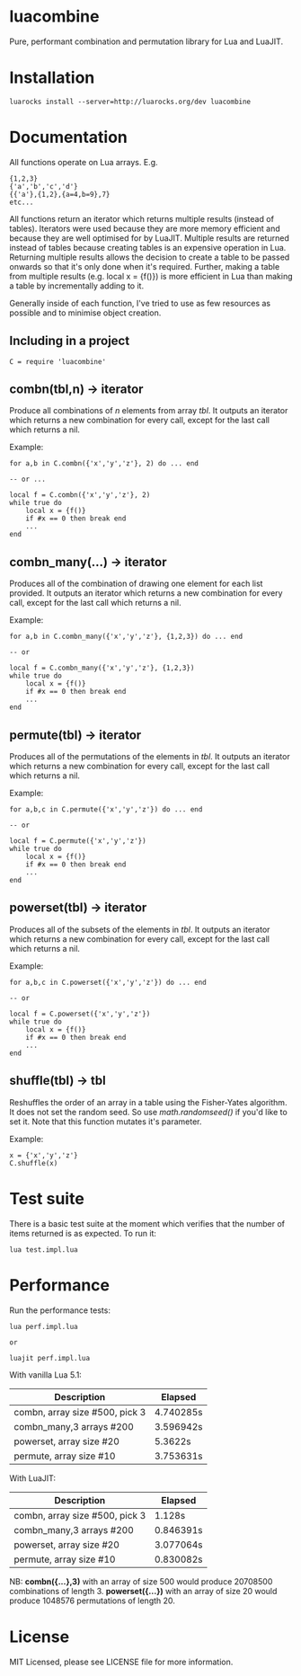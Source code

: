 # luacombine

Pure, performant combination and permutation library for Lua and LuaJIT.

# Installation

    luarocks install --server=http://luarocks.org/dev luacombine

# Documentation

All functions operate on Lua arrays. E.g.

    {1,2,3}
    {'a','b','c','d'}
    {{'a'},{1,2},{a=4,b=9},7}
    etc...

All functions return an iterator which returns multiple results (instead of tables).
Iterators were used because they are more memory efficient and because they are well optimised
for by LuaJIT. Multiple results are returned instead of tables because creating tables is an
expensive operation in Lua. Returning multiple results allows the decision to create a table
to be passed onwards so that it's only done when it's required. Further, making a table from
multiple results (e.g. local x = {f()}) is more efficient in Lua than making a table by
incrementally adding to it.

Generally inside of each function, I've tried to use as few resources as possible and
to minimise object creation.

## Including in a project

    C = require 'luacombine'

## combn(tbl,n) -> iterator

Produce all combinations of *n* elements from array *tbl*. It outputs an iterator which
returns a new combination for every call, except for the last call which returns a nil.

Example:

    for a,b in C.combn({'x','y','z'}, 2) do ... end
    
    -- or ...
    
    local f = C.combn({'x','y','z'}, 2)
    while true do
        local x = {f()}
        if #x == 0 then break end
        ...
    end

## combn_many(...) -> iterator

Produces all of the combination of drawing one element for each list provided. It outputs
an iterator which returns a new combination for every call, except for the last call which
returns a nil.

Example:

    for a,b in C.combn_many({'x','y','z'}, {1,2,3}) do ... end
    
    -- or
    
    local f = C.combn_many({'x','y','z'}, {1,2,3})
    while true do
        local x = {f()}
        if #x == 0 then break end
        ...
    end

## permute(tbl) -> iterator

Produces all of the permutations of the elements in *tbl*. It outputs an iterator which
returns a new combination for every call, except for the last call which returns a nil.

Example:

    for a,b,c in C.permute({'x','y','z'}) do ... end
    
    -- or
    
    local f = C.permute({'x','y','z'})
    while true do
        local x = {f()}
        if #x == 0 then break end
        ...
    end


## powerset(tbl) -> iterator

Produces all of the subsets of the elements in *tbl*. It outputs an iterator which
returns a new combination for every call, except for the last call which returns a nil.

Example:

    for a,b,c in C.powerset({'x','y','z'}) do ... end
    
    -- or
    
    local f = C.powerset({'x','y','z'})
    while true do
        local x = {f()}
        if #x == 0 then break end
        ...
    end

## shuffle(tbl) -> tbl

Reshuffles the order of an array in a table using the Fisher-Yates algorithm. It does not
set the random seed. So use *math.randomseed(<value>)* if you'd like to set it. Note that this
function mutates it's parameter.

Example:

    x = {'x','y','z'}
    C.shuffle(x)


# Test suite

There is a basic test suite at the moment which verifies that the number of items returned
is as expected. To run it:

    lua test.impl.lua


# Performance

Run the performance tests:

    lua perf.impl.lua

    or

    luajit perf.impl.lua

With vanilla Lua 5.1:

| Description | Elapsed |
| --- | --- |
| combn, array size #500, pick 3 | 4.740285s |
| combn_many,3 arrays #200 | 3.596942s |
| powerset, array size #20 | 5.3622s |
| permute, array size #10 | 3.753631s |

With LuaJIT:

| Description | Elapsed |
| --- | --- |
| combn, array size #500, pick 3 | 1.128s |
| combn_many,3 arrays #200 | 0.846391s | 
| powerset, array size #20 | 3.077064s |
| permute, array size #10 | 0.830082s |

NB: **combn({...},3)** with an array of size 500 would produce 20708500 combinations
of length 3. **powerset({...})** with an array of size 20 would produce 1048576
permutations of length 20.


# License

MIT Licensed, please see LICENSE file for more information.
